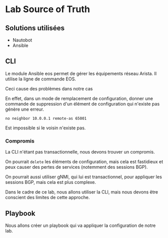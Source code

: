 # Lab Source of Truth

## Solutions utilisées

- Nautobot
- Ansible

## CLI

Le module Ansible eos permet de gérer les équipements réseau Arista. Il utilise la ligne de commande EOS.

Ceci cause des problèmes dans notre cas

En effet, dans un mode de remplacement de configuration, donner une commande de suppression d'un élément de configuration qui n'existe pas génère une erreur.

```shell
no neighbor 10.0.0.1 remote-as 65001
```

Est impossible si le voisin n'existe pas.

### Compromis

La CLI n'étant pas transactionnelle, nous devons trouver un compromis.

On pourrait `delete` les éléments de configuration, mais cela est fastidieux et peux causer des pertes de services (notemment des sessions BGP).

On pourrait aussi utiliser gNMI, qui lui est transactionnel, pour appliquer les sessions BGP, mais cela est plus complexe.

Dans le cadre de ce lab, nous allons utiliser la CLI, mais nous devons être conscient des limites de cette approche.

## Playbook

Nous allons créer un playbook qui va appliquer la configuration de notre lab.
